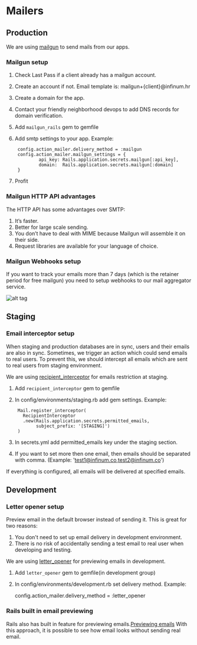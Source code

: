 # Mailers

## Production

We are using [mailgun](https://mailgun.com) to send mails from our apps.

### Mailgun setup

1. Check Last Pass if a client already has a mailgun account.
2. Create an account if not. Email template is: mailgun+{client}@infinum.hr
3. Create a domain for the app.
4. Contact your friendly neighborhood devops to add DNS records for domain verification.
5. Add `mailgun_rails` gem to gemfile
6. Add smtp settings to your app. Example:

        config.action_mailer.delivery_method = :mailgun
        config.action_mailer.mailgun_settings = {
                api_key: Rails.application.secrets.mailgun[:api_key],
                domain:  Rails.application.secrets.mailgun[:domain]
        }
7. Profit

### Mailgun HTTP API advantages

The HTTP API has some advantages over SMTP:

1. It’s faster.
2. Better for large scale sending.
3. You don’t have to deal with MIME because Mailgun will assemble it on their side.
4. Request libraries are available for your language of choice.

### Mailgun Webhooks setup

If you want to track your emails more than 7 days (which is the retainer period for free mailgun) you need to setup webhooks to our mail aggregator service.

![alt tag](https://s3.amazonaws.com/infinum.productive.production/attachments/files/000/092/933/original/Webhooks_-_Mailgun___2016-11-10_10-41-26.png?1478770924)

## Staging

### Email interceptor setup

When staging and production databases are in sync, users and their emails are also in sync.
Sometimes, we trigger an action which could send emails to real users. To prevent this,
we should intercept all emails which are sent to real users from staging environment.

We are using [recipient_interceptor](https://github.com/croaky/recipient_interceptor) for emails restriction at staging.

1. Add `recipient_interceptor` gem to gemfile
2. In config/environments/staging.rb add gem settings. Example:

        Mail.register_interceptor(
          RecipientInterceptor
          .new(Rails.application.secrets.permitted_emails,
               subject_prefix: '[STAGING]')
        )
3. In secrets.yml add permitted_emails key under the staging section.
4. If you want to set more then one email, then emails should be separated with comma. (Example: 'test1@infinum.co,test2@infinum.co')

If everything is configured, all emails will be delivered at specified emails.

## Development

### Letter opener setup

Preview email in the default browser instead of sending it. This is great for two reasons:

1. You don't need to set up email delivery in development environment.
2. There is no risk of accidentally sending a test email to real user when developing and testing.

We are using [letter_opener](https://github.com/ryanb/letter_opener) for previewing emails in development.

1. Add `letter_opener` gem to gemfile(in development group)
2. In config/environments/development.rb set delivery method. Example:

      config.action_mailer.delivery_method = :letter_opener

### Rails built in email previewing

Rails also has built in feature for previewing emails.[Previewing emails](http://guides.rubyonrails.org/action_mailer_basics.html#previewing-emails)
With this approach, it is possible to see how email looks without sending real email.

